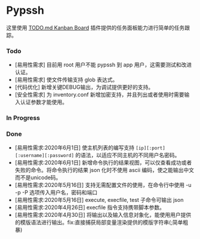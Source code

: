 # Pypssh
这里使用 [TODO.md Kanban Board](https://marketplace.visualstudio.com/items?itemName=coddx.coddx-alpha) 插件提供的任务面板能力进行简单的任务跟踪。

### Todo
- [易用性需求] 目前用 root 用户不能 pypssh 到 app 用户，这需要测试和改进认证。
- [易用性需求] 使文件传输支持 glob 表达式。
- [代码优化] 新增关键DEBUG输出，为调试提供更好的支持。
- [安全性需求] 为 inventory.conf 新增加密支持，并且列出或者使用时需要输入认证参数才能使用。

### In Progress


### Done
- [易用性需求:2020年6月1日] 使主机列表的编写支持 `[ip][:port][:username][:password]` 的语法，以适应不同主机的不同用户名密码。
- [易用性需求:2020年6月1日] 新增命令执行的结果视图，可以仅查看成功或者失败的命令。将命令执行的结果 json 化时不使用 ascii 编码，使之能输出中文而不是unicode码。
- [易用性需求:2020年5月16日] 支持无需配置文件的使用，在命令行中使用 -u -p -P 选项传入用户名，密码和端口
- [易用性需求:2020年5月16日] execute, execfile, test 子命令可输出 json
- [易用性需求:2020年4月26日] execfile 指令支持携带脚本参数。
- [易用性需求:2020年4月30日] 将输出以及输入信息对象化，能使用用户提供的模版语法进行输出。fix:直接捕获局部变量渲染提供的模版字符串(;简单粗暴)

